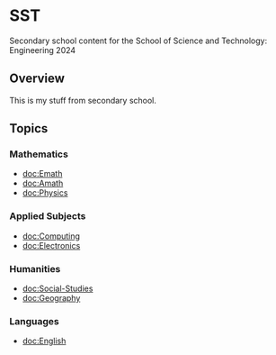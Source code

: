 # SST

Secondary school content for the School of Science and Technology: Engineering 2024

## Overview

This is my stuff from secondary school.

## Topics

### Mathematics
- <doc:Emath>
- <doc:Amath>
- <doc:Physics>

### Applied Subjects
- <doc:Computing>
- <doc:Electronics>

### Humanities
- <doc:Social-Studies>
- <doc:Geography>

### Languages
- <doc:English>